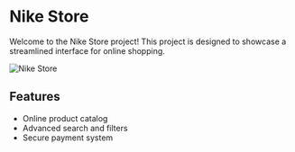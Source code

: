 # Nike Store

Welcome to the Nike Store project! This project is designed to showcase a streamlined interface for online shopping.

![Nike Store](https://raw.githubusercontent.com/nlpthao/nike-store/main/assets/nike-store.png)

## Features
- Online product catalog
- Advanced search and filters
- Secure payment system
